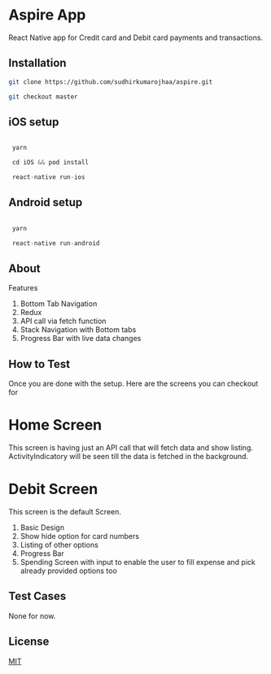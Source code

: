 # Aspire App

React Native app for Credit card and Debit card payments and transactions.

## Installation

```bash
git clone https://github.com/sudhirkumarojhaa/aspire.git

git checkout master
```

## iOS setup

```python

 yarn

 cd iOS && pod install

 react-native run-ios

```

## Android setup

```python

 yarn

 react-native run-android

```

## About

Features

1. Bottom Tab Navigation
2. Redux
3. API call via fetch function
4. Stack Navigation with Bottom tabs
5. Progress Bar with live data changes

## How to Test

Once you are done with the setup. Here are the screens you can checkout for

# Home Screen

This screen is having just an API call that will fetch data and show listing. ActivityIndicatory will be seen till the data is fetched in the background.

# Debit Screen

This screen is the default Screen.

1. Basic Design
2. Show hide option for card numbers
3. Listing of other options
4. Progress Bar
5. Spending Screen with input to enable the user to fill expense and pick already provided options too

## Test Cases

None for now.

## License

[MIT](https://choosealicense.com/licenses/mit/)
